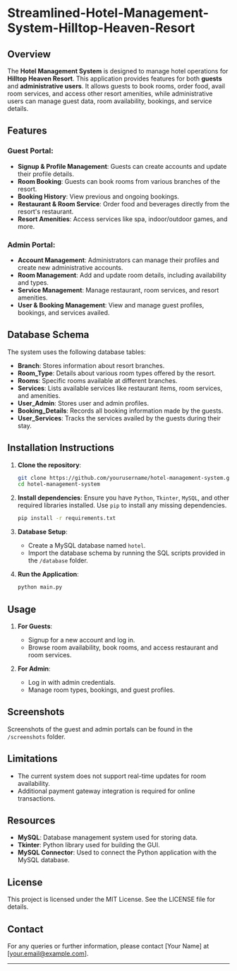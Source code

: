 # Streamlined-Hotel-Management-System-Hilltop-Heaven-Resort


## Overview

The **Hotel Management System** is designed to manage hotel operations for **Hilltop Heaven Resort**. This application provides features for both **guests** and **administrative users**. It allows guests to book rooms, order food, avail room services, and access other resort amenities, while administrative users can manage guest data, room availability, bookings, and service details.

## Features

### Guest Portal:
- **Signup & Profile Management**: Guests can create accounts and update their profile details.
- **Room Booking**: Guests can book rooms from various branches of the resort.
- **Booking History**: View previous and ongoing bookings.
- **Restaurant & Room Service**: Order food and beverages directly from the resort's restaurant.
- **Resort Amenities**: Access services like spa, indoor/outdoor games, and more.

### Admin Portal:
- **Account Management**: Administrators can manage their profiles and create new administrative accounts.
- **Room Management**: Add and update room details, including availability and types.
- **Service Management**: Manage restaurant, room services, and resort amenities.
- **User & Booking Management**: View and manage guest profiles, bookings, and services availed.

## Database Schema

The system uses the following database tables:
- **Branch**: Stores information about resort branches.
- **Room_Type**: Details about various room types offered by the resort.
- **Rooms**: Specific rooms available at different branches.
- **Services**: Lists available services like restaurant items, room services, and amenities.
- **User_Admin**: Stores user and admin profiles.
- **Booking_Details**: Records all booking information made by the guests.
- **User_Services**: Tracks the services availed by the guests during their stay.

## Installation Instructions

1. **Clone the repository**:
   ```bash
   git clone https://github.com/yourusername/hotel-management-system.git
   cd hotel-management-system
   ```

2. **Install dependencies**:
   Ensure you have `Python`, `Tkinter`, `MySQL`, and other required libraries installed. Use `pip` to install any missing dependencies.

   ```bash
   pip install -r requirements.txt
   ```

3. **Database Setup**:
   - Create a MySQL database named `hotel`.
   - Import the database schema by running the SQL scripts provided in the `/database` folder.

4. **Run the Application**:
   ```bash
   python main.py
   ```

## Usage

1. **For Guests**:
   - Signup for a new account and log in.
   - Browse room availability, book rooms, and access restaurant and room services.

2. **For Admin**:
   - Log in with admin credentials.
   - Manage room types, bookings, and guest profiles.

## Screenshots

Screenshots of the guest and admin portals can be found in the `/screenshots` folder.

## Limitations

- The current system does not support real-time updates for room availability.
- Additional payment gateway integration is required for online transactions.

## Resources

- **MySQL**: Database management system used for storing data.
- **Tkinter**: Python library used for building the GUI.
- **MySQL Connector**: Used to connect the Python application with the MySQL database.

## License

This project is licensed under the MIT License. See the LICENSE file for details.

## Contact

For any queries or further information, please contact [Your Name] at [your.email@example.com].

---

